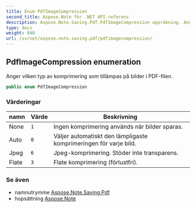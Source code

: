 ```yaml
---
title: Enum PdfImageCompression
second_title: Aspose.Note för .NET API-referens
description: Aspose.Note.Saving.Pdf.PdfImageCompression uppräkning. Anger vilken typ av komprimering som tillämpas på bilder i PDFfilen.
type: docs
weight: 840
url: /sv/net/aspose.note.saving.pdf/pdfimagecompression/
---
```

## PdfImageCompression enumeration

Anger vilken typ av komprimering som tillämpas på bilder i PDF-filen.

```csharp
public enum PdfImageCompression
```

### Värderingar

| namn | Värde | Beskrivning |
| --- | --- | --- |
| None | `1` | Ingen komprimering används när bilder sparas. |
| Auto | `0` | Väljer automatiskt den lämpligaste komprimeringen för varje bild. |
| Jpeg | `6` | Jpeg-komprimering. Stöder inte transparens. |
| Flate | `3` | Flate komprimering (förlustfri). |

### Se även

* namnutrymme [Aspose.Note.Saving.Pdf](../../aspose.note.saving.pdf/)
* hopsättning [Aspose.Note](../../)


